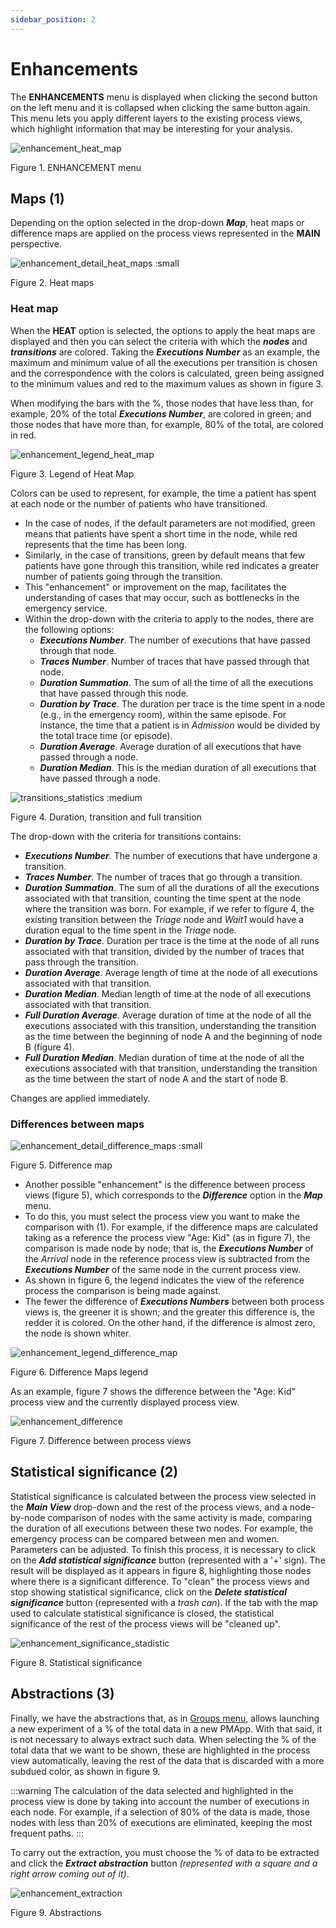 ```yaml
---
sidebar_position: 2
---
```


# Enhancements 

The **ENHANCEMENTS** menu is displayed when clicking the second button on the left menu and it is collapsed when clicking the same button again. This menu lets you apply different layers to the existing process views, which highlight information that may be interesting for your analysis.

![enhancement_heat_map](/img/enhancement-numeros-heat-maps.png "enhancement_heat_maps")

Figure 1. ENHANCEMENT menu

## Maps (1)  

Depending on the option selected in the drop-down **_Map_**, heat maps or difference maps are applied on the process views represented in the **MAIN** perspective.

![enhancement_detail_heat_maps :small](/img/enhancement-detail-heat-maps.png "enhancement_detail_heat_maps")

Figure 2. Heat maps

### Heat map

When the **HEAT** option is selected, the options to apply the heat maps are displayed and then you can select the criteria with which the **_nodes_** and **_transitions_** are colored. Taking the **_Executions Number_** as an example, the maximum and minimum value of all the executions per transition is chosen and the correspondence with the colors is calculated, green being assigned to the minimum values and red to the maximum values as shown in figure 3.

When modifying the bars with the %, those nodes that have less than, for example, 20% of the total **_Executions Number_**, are colored in green; and those nodes that have more than, for example, 80% of the total, are colored in red.

![enhancement_legend_heat_map](/img/enhancement-leyenda-heat-map.png "enhancement_legend_heat_map")

Figure 3. Legend of Heat Map

Colors can be used to represent, for example, the time a patient has spent at each node or the number of patients who have transitioned.
*	In the case of nodes, if the default parameters are not modified, green means that patients have spent a short time in the node, while red represents that the time has been long.
*	Similarly, in the case of transitions, green by default means that few patients have gone through this transition, while red indicates a greater number of patients going through the transition.
*	This "enhancement" or improvement on the map, facilitates the understanding of cases that may occur, such as bottlenecks in the emergency service.
*	Within the drop-down with the criteria to apply to the nodes, there are the following options:
    *	**_Executions Number_**. The number of executions that have passed through that node.
    *	**_Traces Number_**. Number of traces that have passed through that node.
    *	**_Duration Summation_**. The sum of all the time of all the executions that have passed through this node.
    *	**_Duration by Trace_**. The duration per trace is the time spent in a node (e.g., in the emergency room), within the same episode. For instance, the time that a patient is in _Admission_ would be divided by the total trace time (or episode).
    *	**_Duration Average_**. Average duration of all executions that have passed through a node.
    *	**_Duration Median_**. This is the median duration of all executions that have passed through a node.

![transitions_statistics :medium](/img/calculo_transiciones.png "transitions_statistics")

Figure 4. Duration, transition and full transition

The drop-down with the criteria for transitions contains:
*	**_Executions Number_**. The number of executions that have undergone a transition.
*	**_Traces Number_**. The number of traces that go through a transition.
*	**_Duration Summation_**. The sum of all the durations of all the executions associated with that transition, counting the time spent at the node where the transition was born. For example, if we refer to figure 4, the existing transition between the _Triage_ node and _Wait1_ would have a duration equal to the time spent in the _Triage_ node.
*	**_Duration by Trace_**. Duration per trace is the time at the node of all runs associated with that transition, divided by the number of traces that pass through the transition.
*	**_Duration Average_**. Average length of time at the node of all executions associated with that transition.
*	**_Duration Median_**. Median length of time at the node of all executions associated with that transition.
*	**_Full Duration Average_**. Average duration of time at the node of all the executions associated with this transition, understanding the transition as the time between the beginning of node A and the beginning of node B (figure 4).
*	**_Full Duration Median_**. Median duration of time at the node of all the executions associated with that transition, understanding the transition as the time between the start of node A and the start of node B.

Changes are applied immediately.

### Differences between maps

![enhancement_detail_difference_maps :small](/img/enhancement-detail-difference-maps-numero.png "enhancement_detail_difference_maps")

Figure 5. Difference map

*	Another possible "enhancement" is the difference between process views (figure 5), which corresponds to the **_Difference_** option in the **_Map_** menu.
*	To do this, you must select the process view you want to make the comparison with (1). For example, if the difference maps are calculated taking as a reference the process view "Age: Kid" (as in figure 7), the comparison is made node by node; that is, the **_Executions Number_** of the _Arrival_ node in the reference process view is subtracted from the **_Executions Number_** of  the same node in the current process view.
*	As shown in figure 6, the legend indicates the view of the reference process the comparison is being made against.
*	The fewer the difference of **_Executions Numbers_** between both process views is, the greener it is shown; and the greater this difference is, the redder it is colored. On the other hand, if the difference is almost zero, the node is shown whiter.

![enhancement_legend_difference_map](/img/enhancement-leyenda-difference-map.png "enhancement_legend_difference_map")

Figure 6. Difference Maps legend

As an example, figure 7 shows the difference between the "Age: Kid" process view and the currently displayed process view. 

![enhancement_difference](/img/enhancement-difference.png "enhancement_difference")

Figure 7. Difference between process views

## Statistical significance (2)

Statistical significance is calculated between the process view selected in the **_Main View_** drop-down and the rest of the process views, and a node-by-node comparison of nodes with the same activity is made, comparing the duration of all executions between these two nodes. For example, the emergency process can be compared between men and women.
Parameters can be adjusted.
To finish this process, it is necessary to click on the **_Add statistical significance_** button (represented with a '+' sign).
The result will be displayed as it appears in figure 8, highlighting those nodes where there is a significant difference.
To "clean" the process views and stop showing statistical significance, click on the **_Delete statistical significance_** button (represented with a _trash can_).
If the tab with the map used to calculate statistical significance is closed, the statistical significance of the rest of the process views will be "cleaned up".

![enhancement_significance_stadistic](/img/enhancement-significance-stadistic.png "enhancement_significance_stadistic")

Figure 8. Statistical significance

## Abstractions (3)

Finally, we have the abstractions that, as in [Groups menu](./groups-menu), allows launching a new experiment of a % of the total data in a new PMApp.
With that said, it is not necessary to always extract such data. When selecting the % of the total data that we want to be shown, these are highlighted in the process view automatically, leaving the rest of the data that is discarded with a more subdued color, as shown in figure 9.

:::warning
The calculation of the data selected and highlighted in the process view is done by taking into account the number of executions in each node. For example, if a selection of 80% of the data is made, those nodes with less than 20% of executions are eliminated, keeping the most frequent paths.
:::

To carry out the extraction, you must choose the % of data to be extracted and click the **_Extract abstraction_** button _(represented with a square and a right arrow coming out of it)_.

![enhancement_extraction](/img/enhancement-extraction.png "enhancement_extraction")

Figure 9. Abstractions

